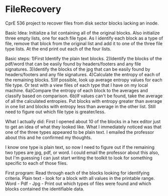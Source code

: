FileRecovery
============

CprE 536 project to recover files from disk sector blocks lacking an inode.

Basic Idea:
Initialize a list containing all of the original blocks. Also initialize three empty lists, one for each file type.  As I identify each block as a type of file, remove that block from the original list and add it to one of the three file type lists. At the end print out each of the four lists.

Basic steps:
1)First Identify the plain text blocks.
2)Identify the blocks of the pdf/word that can be easily found by headers/footers and any file signatures.
3)Identify the blocks of the jpg that can be easily found by headers/footers and any file signatures.
4)Calculate the entropy of each of the remaining blocks.
5)If possible, look up average entropy values for each file type. Or test with a view files of each type that I have on my local machine.
6a)Compare the entropy of each block to the averages and classify based on comparison.
6b)If values can't be found, take the average of all the calculated entropies. Put blocks with entropy greater than average in one list and blocks with entropy less than average in the other list. Still need to figure out which file type is greater/less.


What I actually did:
First I opened about 10 of the blocks in a hex editor just to get an idea of what they looked like. What I immediately noticed was that one of the three types appeared to be plain text. I emailed the professor about this and he confirmed my thoughts.

I know one type is plain text, so now I need to figure out if the remaining two types are jpg, pdf, or word. I could email the professor about this also, but I'm guessing I can just start writing the toolkit to look for something specific to each of those files.

First program:
Read through each of the blocks looking for identifying criteria.
Plain text - look for a block with all values in the printable range.
Word -
Pdf -
Jpg -
Print out which types of files were found and which blocks contained the identifiable data.

